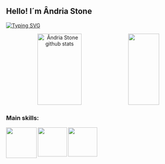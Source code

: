 ## Hello! I´m Ândria Stone

[![Typing SVG](https://readme-typing-svg.herokuapp.com/?color=00bfbf&size=35&center=true&vCenter=true&width=1000&lines=HELLO+WORLD!+MEU+NOME+É+ÂNDRIA+STONE;TENHO+20+ANOS;ESTUDO+ENGENHARIA+DE+SOFTWARE;SEJA+BEM+-+VINDO(A)!+:%29)](https://git.io/typing-svg)


<div align="center">  
  <img width="49%" height="195px" src="https://github-readme-stats.vercel.app/api?username=Andria-Stone&show_icons=true&count_private=true&hide_border=true&title_color=00bfbf&icon_color=00bfbf&text_color=c9d1d9&bg_color=0d1117" alt="Ândria Stone github stats" /> 
  <img width="41%" height="195px" src="https://github-readme-stats.vercel.app/api/top-langs/?username=Andria-Stone&layout=compact&hide_border=true&title_color=00bfbf&text_color=00bfbf&bg_color=0d1117" />
</div>

### Main skills:
<div align="left"> 
<img align="left" height="84" width="84" src="https://cdn.jsdelivr.net/gh/devicons/devicon@latest/icons/python/python-original.svg">
  
<img align="left"  height="80" width="80" src="https://cdn.jsdelivr.net/gh/devicons/devicon@latest/icons/java/java-plain.svg">

<img align="left"  height="80" width="80" src="https://cdn.jsdelivr.net/gh/devicons/devicon@latest/icons/github/github-original.svg">

</div>

##
